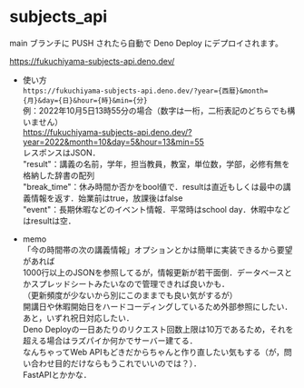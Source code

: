 # subjects_api

main ブランチに PUSH されたら自動で Deno Deploy にデプロイされます。

https://fukuchiyama-subjects-api.deno.dev/


- 使い方  
`https://fukuchiyama-subjects-api.deno.dev/?year={西暦}&month={月}&day={日}&hour={時}&min={分}`  
例：2022年10月5日13時55分の場合（数字は一桁，二桁表記のどちらでも構いません）  
https://fukuchiyama-subjects-api.deno.dev/?year=2022&month=10&day=5&hour=13&min=55  
レスポンスはJSON．  
"result"：講義の名前，学年，担当教員，教室，単位数，学部，必修有無を格納した辞書の配列  
"break_time"：休み時間か否かをbool値で．resultは直近もしくは最中の講義情報を返す．始業前はtrue，放課後はfalse  
"event"：長期休暇などのイベント情報．平常時はschool day．休暇中などはresultは空．  

- memo  
「今の時間帯の次の講義情報」オプションとかは簡単に実装できるから要望があれば  
1000行以上のJSONを参照してるが，情報更新が若干面倒．データベースとかスプレッドシートみたいなので管理できれば良いかも．  
（更新頻度が少ないから別にこのままでも良い気がするが）  
開講日や休暇開始日をハードコーディングしているため外部参照にしたい．  
あと，いずれ祝日対応したい．  
Deno Deployの一日あたりのリクエスト回数上限は10万であるため，それを超える場合はラズパイか何かでサーバー建てる．  
なんちゃってWeb APIもどきだからちゃんと作り直したい気もする（が，問い合わせ目的だけならもうこれでいいのでは？）．  
FastAPIとかかな．  

